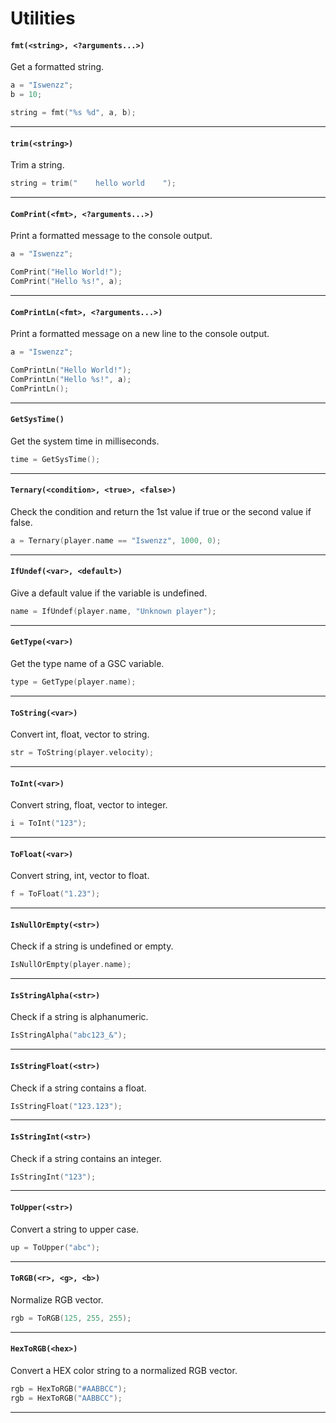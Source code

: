 # Utilities

#### ``fmt(<string>, <?arguments...>)``
Get a formatted string.

```c
a = "Iswenzz";
b = 10;

string = fmt("%s %d", a, b);
```
<hr>

#### ``trim(<string>)``
Trim a string.

```c
string = trim("    hello world    ");
```
<hr>

#### ``ComPrint(<fmt>, <?arguments...>)``
Print a formatted message to the console output.

```c
a = "Iswenzz";

ComPrint("Hello World!");
ComPrint("Hello %s!", a);
```
<hr>

#### ``ComPrintLn(<fmt>, <?arguments...>)``
Print a formatted message on a new line to the console output.

```c
a = "Iswenzz";

ComPrintLn("Hello World!");
ComPrintLn("Hello %s!", a);
ComPrintLn();
```
<hr>

#### ``GetSysTime()``
Get the system time in milliseconds.

```c
time = GetSysTime();
```
<hr>

#### ``Ternary(<condition>, <true>, <false>)``
Check the condition and return the 1st value if true or the second value if false.

```c
a = Ternary(player.name == "Iswenzz", 1000, 0);
```
<hr>

#### ``IfUndef(<var>, <default>)``
Give a default value if the variable is undefined.

```c
name = IfUndef(player.name, "Unknown player");
```
<hr>

#### ``GetType(<var>)``
Get the type name of a GSC variable.

```c
type = GetType(player.name);
```
<hr>

#### ``ToString(<var>)``
Convert int, float, vector to string.

```c
str = ToString(player.velocity);
```
<hr>

#### ``ToInt(<var>)``
Convert string, float, vector to integer.

```c
i = ToInt("123");
```
<hr>

#### ``ToFloat(<var>)``
Convert string, int, vector to float.

```c
f = ToFloat("1.23");
```
<hr>

#### ``IsNullOrEmpty(<str>)``
Check if a string is undefined or empty.

```c
IsNullOrEmpty(player.name);
```
<hr>

#### ``IsStringAlpha(<str>)``
Check if a string is alphanumeric.

```c
IsStringAlpha("abc123_&");
```
<hr>

#### ``IsStringFloat(<str>)``
Check if a string contains a float.

```c
IsStringFloat("123.123");
```
<hr>

#### ``IsStringInt(<str>)``
Check if a string contains an integer.

```c
IsStringInt("123");
```
<hr>

#### ``ToUpper(<str>)``
Convert a string to upper case.

```c
up = ToUpper("abc");
```
<hr>

#### ``ToRGB(<r>, <g>, <b>)``
Normalize RGB vector.

```c
rgb = ToRGB(125, 255, 255);
```
<hr>

#### ``HexToRGB(<hex>)``
Convert a HEX color string to a normalized RGB vector.

```c
rgb = HexToRGB("#AABBCC");
rgb = HexToRGB("AABBCC");
```
<hr>